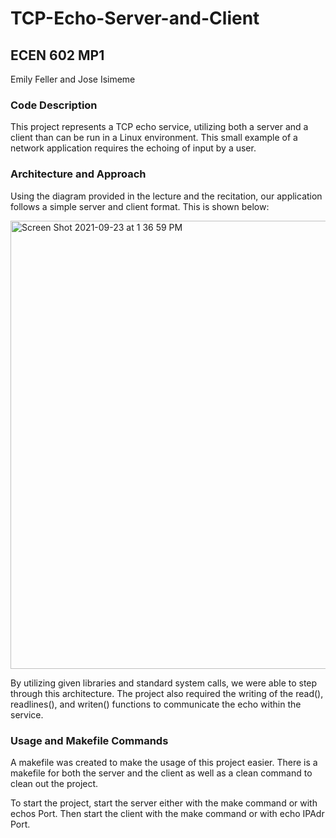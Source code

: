 # TCP-Echo-Server-and-Client

## ECEN 602 MP1 
Emily Feller and Jose Isimeme

### Code Description
This project represents a TCP echo service, utilizing both a server and a client than can be run in a Linux environment. This small example of a network application requires the echoing of input by a user. 

### Architecture and Approach
Using the diagram provided in the lecture and the recitation, our application follows a simple server and client format. This is shown below:

<img width="717" alt="Screen Shot 2021-09-23 at 1 36 59 PM" src="https://user-images.githubusercontent.com/60982611/134564578-dc3dceb2-dcb7-41a3-91df-f09c050423f0.png">

By utilizing given libraries and standard system calls, we were able to step through this architecture. The project also required the writing of the read(), readlines(), and writen() functions to communicate the echo within the service. 

### Usage and Makefile Commands
A makefile was created to make the usage of this project easier. There is a makefile for both the server and the client as well as a clean command to clean out the project.

To start the project, start the server either with the make command or with echos Port. Then start the client with the make command or with echo IPAdr Port.
